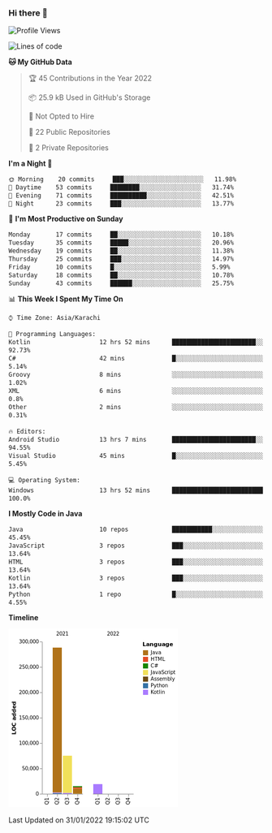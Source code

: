 ### Hi there 👋

<!--
**BilalJaved15/BilalJaved15** is a ✨ _special_ ✨ repository because its `README.md` (this file) appears on your GitHub profile.

Here are some ideas to get you started:

- 🔭 I’m currently working on ...
- 🌱 I’m currently learning ...
- 👯 I’m looking to collaborate on ...
- 🤔 I’m looking for help with ...
- 💬 Ask me about ...
- 📫 How to reach me: ...
- 😄 Pronouns: ...
- ⚡ Fun fact: ...
-->

<!--START_SECTION:waka-->
![Profile Views](http://img.shields.io/badge/Profile%20Views-1-blue)

![Lines of code](https://img.shields.io/badge/From%20Hello%20World%20I%27ve%20Written-398%20Thousand%20lines%20of%20code-blue)

**🐱 My GitHub Data** 

> 🏆 45 Contributions in the Year 2022
 > 
> 📦 25.9 kB Used in GitHub's Storage 
 > 
> 🚫 Not Opted to Hire
 > 
> 📜 22 Public Repositories 
 > 
> 🔑 2 Private Repositories  
 > 
**I'm a Night 🦉** 

```text
🌞 Morning    20 commits     ███░░░░░░░░░░░░░░░░░░░░░░   11.98% 
🌆 Daytime    53 commits     ████████░░░░░░░░░░░░░░░░░   31.74% 
🌃 Evening    71 commits     ██████████░░░░░░░░░░░░░░░   42.51% 
🌙 Night      23 commits     ███░░░░░░░░░░░░░░░░░░░░░░   13.77%

```
📅 **I'm Most Productive on Sunday** 

```text
Monday       17 commits     ██░░░░░░░░░░░░░░░░░░░░░░░   10.18% 
Tuesday      35 commits     █████░░░░░░░░░░░░░░░░░░░░   20.96% 
Wednesday    19 commits     ██░░░░░░░░░░░░░░░░░░░░░░░   11.38% 
Thursday     25 commits     ███░░░░░░░░░░░░░░░░░░░░░░   14.97% 
Friday       10 commits     █░░░░░░░░░░░░░░░░░░░░░░░░   5.99% 
Saturday     18 commits     ██░░░░░░░░░░░░░░░░░░░░░░░   10.78% 
Sunday       43 commits     ██████░░░░░░░░░░░░░░░░░░░   25.75%

```


📊 **This Week I Spent My Time On** 

```text
⌚︎ Time Zone: Asia/Karachi

💬 Programming Languages: 
Kotlin                   12 hrs 52 mins      ███████████████████████░░   92.73% 
C#                       42 mins             █░░░░░░░░░░░░░░░░░░░░░░░░   5.14% 
Groovy                   8 mins              ░░░░░░░░░░░░░░░░░░░░░░░░░   1.02% 
XML                      6 mins              ░░░░░░░░░░░░░░░░░░░░░░░░░   0.8% 
Other                    2 mins              ░░░░░░░░░░░░░░░░░░░░░░░░░   0.31%

🔥 Editors: 
Android Studio           13 hrs 7 mins       ███████████████████████░░   94.55% 
Visual Studio            45 mins             █░░░░░░░░░░░░░░░░░░░░░░░░   5.45%

💻 Operating System: 
Windows                  13 hrs 52 mins      █████████████████████████   100.0%

```

**I Mostly Code in Java** 

```text
Java                     10 repos            ███████████░░░░░░░░░░░░░░   45.45% 
JavaScript               3 repos             ███░░░░░░░░░░░░░░░░░░░░░░   13.64% 
HTML                     3 repos             ███░░░░░░░░░░░░░░░░░░░░░░   13.64% 
Kotlin                   3 repos             ███░░░░░░░░░░░░░░░░░░░░░░   13.64% 
Python                   1 repo              █░░░░░░░░░░░░░░░░░░░░░░░░   4.55%

```


**Timeline**

![Chart not found](https://raw.githubusercontent.com/BilalJaved15/BilalJaved15/main/charts/bar_graph.png) 


 Last Updated on 31/01/2022 19:15:02 UTC
<!--END_SECTION:waka-->
